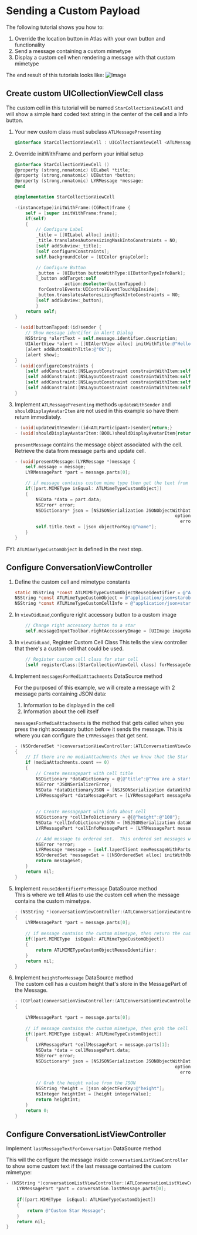 # Sending a Custom Payload
The following tutorial shows you how to:
1. Override the location button in Atlas with your own button and functionality
2. Send a message containing a custom mimetype
3. Display a custom cell when rendering a message with that custom mimetype

The end result of this tutorials looks like:
![Image](customexample.jpg)

## Create custom UICollectionViewCell class
The custom cell in this tutorial will be named `StarCollectionViewCell` and will show a simple hard coded text string in the center of the cell and a Info button.

1. Your new custom class must subclass `ATLMessagePresenting`

    ```objective-c
    @interface StarCollectionViewCell : UICollectionViewCell <ATLMessagePresenting>
    ```

2. Override initWithFrame and perform your initial setup

    ```objective-c
    @interface StarCollectionViewCell ()
    @property (strong,nonatomic) UILabel *title;
    @property (strong,nonatomic) UIButton *button;
    @property (strong,nonatomic) LYRMessage *message;    
    @end

    @implementation StarCollectionViewCell

    -(instancetype)initWithFrame:(CGRect)frame {
        self = [super initWithFrame:frame];
        if(self)
        {
            // Configure Label
            _title = [[UILabel alloc] init];
            _title.translatesAutoresizingMaskIntoConstraints = NO;
            [self addSubview:_title];
            [self configureConstraints];
            self.backgroundColor = [UIColor grayColor];

            // Configure Button
            _button = [UIButton buttonWithType:UIButtonTypeInfoDark];
            [_button addTarget:self
                       action:@selector(buttonTapped:)
             forControlEvents:UIControlEventTouchUpInside];
            _button.translatesAutoresizingMaskIntoConstraints = NO;            
            [self addSubview:_button];            
            }
        return self;
    }

    - (void)buttonTapped:(id)sender {
        // Show message identifer in Alert Dialog
        NSString *alertText = self.message.identifier.description;
        UIAlertView *alert = [[UIAlertView alloc] initWithTitle:@"Hello!" message:alertText delegate:self cancelButtonTitle:nil otherButtonTitles:nil];
        [alert addButtonWithTitle:@"Ok"];
        [alert show];
    }
    - (void)configureConstraints {
        [self addConstraint:[NSLayoutConstraint constraintWithItem:self.title attribute:NSLayoutAttributeWidth relatedBy:NSLayoutRelationEqual toItem:self attribute:NSLayoutAttributeWidth multiplier:0.5f constant:0]];
        [self addConstraint:[NSLayoutConstraint constraintWithItem:self.title attribute:NSLayoutAttributeHeight relatedBy:NSLayoutRelationEqual toItem:self attribute:NSLayoutAttributeHeight multiplier:0.5f constant:0]];
        [self addConstraint:[NSLayoutConstraint constraintWithItem:self.title attribute:NSLayoutAttributeCenterY relatedBy:NSLayoutRelationEqual toItem:self attribute:NSLayoutAttributeBottom multiplier:0.5f constant:0]];
        [self addConstraint:[NSLayoutConstraint constraintWithItem:self.title attribute:NSLayoutAttributeCenterX relatedBy:NSLayoutRelationEqual toItem:self attribute:NSLayoutAttributeRight multiplier:0.5f constant:0]];
    }
    ```

3. Implement `ATLMessagePresenting` methods
    `updateWithSender` and `shouldDisplayAvatarItem` are not used in this example so have them return immediately.
    ```objective-c
    - (void)updateWithSender:(id<ATLParticipant>)sender{return;}
    - (void)shouldDisplayAvatarItem:(BOOL)shouldDisplayAvatarItem{return;}
    ```

    `presentMessage` contains the message object associated with the cell.  Retrieve the data from message parts and update cell.

    ```objective-c
    - (void)presentMessage:(LYRMessage *)message {
        self.message = message;    
        LYRMessagePart *part = message.parts[0];

        // if message contains custom mime type then get the text from the MessagePart JSON
        if([part.MIMEType isEqual: ATLMimeTypeCustomObject])
        {
            NSData *data = part.data;
            NSError* error;
            NSDictionary* json = [NSJSONSerialization JSONObjectWithData:data
                                                                 options:kNilOptions
                                                                   error:&error];
            self.title.text = [json objectForKey:@"name"];
        }
    }
    ```
FYI: `ATLMimeTypeCustomObject` is defined in the next step.

## Configure ConversationViewController

1. Define the custom cell and mimetype constants

    ```objective-c
    static NSString *const ATLMIMETypeCustomObjectReuseIdentifier = @"ATLMIMETypeCustomObjectReuseIdentifier";
    NSString *const ATLMimeTypeCustomObject = @"application/json+starobject";
    NSString *const ATLMimeTypeCustomCellInfo = @"application/json+starcellinfo";
    ```

2. In `viewDidLoad`,configure right accessory button to a custom image 
    ```objective-c
        // Change right accessory button to a star
        self.messageInputToolbar.rightAccessoryImage = [UIImage imageNamed:@"star.png"];
    ```

3. In `viewDidLoad`, Register Custom Cell Class
    This tells the view controller that there's a custom cell that could be used.
    ```objective-c
        // Register custom cell class for star cell
        [self registerClass:[StarCollectionViewCell class] forMessageCellWithReuseIdentifier:ATLMIMETypeCustomObjectReuseIdentifier];
    ```

4. Implement `messagesForMediaAttachments` DataSource method         

    For the purposed of this example, we will create a message with 2 message parts containing JSON data:
    1. Information to be displayed in the cell
    2. Information about the cell itself

    `messagesForMediaAttachments` is the method that gets called when you press the right accessory button before it sends the message.  This is where you can configure the `LYRMessages` that get sent.

    ```objective-c
    - (NSOrderedSet *)conversationViewController:(ATLConversationViewController *)viewController messagesForMediaAttachments:(NSArray *)mediaAttachments
    {
        // If there are no mediaAttachments then we know that the Star button was pressed
        if (mediaAttachments.count == 0)
        {
            // Create messagepart with cell title
            NSDictionary *dataDictionary = @{@"title":@"You are a star!"};
            NSError *JSONSerializerError;
            NSData *dataDictionaryJSON = [NSJSONSerialization dataWithJSONObject:dataDictionary options:NSJSONWritingPrettyPrinted error:&JSONSerializerError];
            LYRMessagePart *dataMessagePart = [LYRMessagePart messagePartWithMIMEType:ATLMimeTypeCustomObject data:dataDictionaryJSON];
            
            
            // Create messagepart with info about cell        
            NSDictionary *cellInfoDictionary = @{@"height":@"100"};
            NSData *cellInfoDictionaryJSON = [NSJSONSerialization dataWithJSONObject:cellInfoDictionary options:NSJSONWritingPrettyPrinted error:&JSONSerializerError];
            LYRMessagePart *cellInfoMessagePart = [LYRMessagePart messagePartWithMIMEType:ATLMimeTypeCustomCellInfo data:cellInfoDictionaryJSON];

            // Add message to ordered set.  This ordered set messages will get sent to the participants
            NSError *error;
            LYRMessage *message = [self.layerClient newMessageWithParts:@[dataMessagePart,cellInfoMessagePart] options:nil error:&error];
            NSOrderedSet *messageSet = [[NSOrderedSet alloc] initWithObject:message];
            return messageSet;
        }
        return nil;
    }
    ``` 
    
5. Implement `reuseIdentifierForMessage` DataSource method     
    This is where we tell Atlas to use the custom cell when the message contains the custom mimetype.

    ```objective-c
    - (NSString *)conversationViewController:(ATLConversationViewController *)viewController reuseIdentifierForMessage:(LYRMessage *)message
    {
        LYRMessagePart *part = message.parts[0];
        
        // if message contains the custom mimetype, then return the custom cell reuse identifier
        if([part.MIMEType  isEqual: ATLMimeTypeCustomObject])
        {
            return ATLMIMETypeCustomObjectReuseIdentifier;
        }
        return nil;
    }
    ``` 

6. Implement `heightForMessage` DataSource method     
    The custom cell has a custom height that's store in the MessagePart of the Message.

    ```objective-c 
    - (CGFloat)conversationViewController:(ATLConversationViewController *)viewController heightForMessage:(LYRMessage *)message withCellWidth:(CGFloat)cellWidth
    {
        
        LYRMessagePart *part = message.parts[0];
        
        // if message contains the custom mimetype, then grab the cell info from the other message part    
        if([part.MIMEType isEqual: ATLMimeTypeCustomObject])
        {
            LYRMessagePart *cellMessagePart = message.parts[1];
            NSData *data = cellMessagePart.data;
            NSError* error;
            NSDictionary* json = [NSJSONSerialization JSONObjectWithData:data
                                                                 options:kNilOptions
                                                                   error:&error];
            
            // Grab the height value from the JSON
            NSString *height = [json objectForKey:@"height"];
            NSInteger heightInt = [height integerValue];
            return heightInt;
        }
        return 0;
    }
    ``` 

## Configure ConversationListViewController

Implement `lastMessageTextForConversation` DataSource method 

This will the configure the message inside `conversationListViewController` to show some custom text if the last message contained the custom mimetype:
```objective-c
- (NSString *)conversationListViewController:(ATLConversationListViewController *)conversationListViewController lastMessageTextForConversation:(LYRConversation *)conversation {
    LYRMessagePart *part = conversation.lastMessage.parts[0];
    
    if([part.MIMEType  isEqual: ATLMimeTypeCustomObject])
    {
        return @"Custom Star Message";
    }
    return nil;
}
```